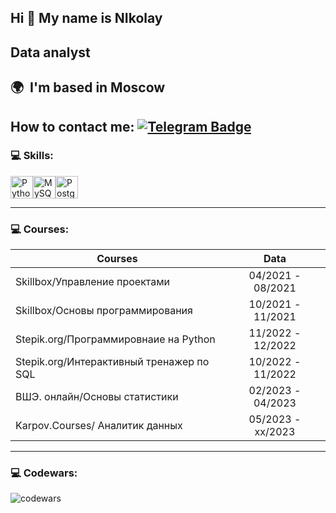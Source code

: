 
Hi 👋 My name is NIkolay
------------

Data analyst
------------
🌍  I'm based in Moscow
------------
                   
               
How to contact me: [![Telegram Badge](https://img.shields.io/badge/-mrkholkins-blue?style=flat&logo=Telegram&logoColor=white)](https://t.me/mrkholkins) 
---


### 💻 Skills:

<p align="left">
<a href="https://www.python.org/" target="_blank" rel="noreferrer"><img src="https://raw.githubusercontent.com/danielcranney/readme-generator/main/public/icons/skills/python-colored.svg" width="36" height="36" alt="Python" /></a><a href="https://www.mysql.com/" target="_blank" rel="noreferrer"><img src="https://raw.githubusercontent.com/danielcranney/readme-generator/main/public/icons/skills/mysql-colored.svg" width="36" height="36" alt="MySQL" /></a><a href="https://www.postgresql.org/" target="_blank" rel="noreferrer"><img src="https://raw.githubusercontent.com/danielcranney/readme-generator/main/public/icons/skills/postgresql-colored.svg" width="36" height="36" alt="PostgreSQL" /></a>
</p>


---

 ### 💻 Сourses:

| Courses                                                         | Data              |
| ----------------------------------------------------------------| :---------------: |
| Skillbox/Управление проектами                                   | 04/2021 - 08/2021 |
| Skillbox/Основы программирования                                | 10/2021 - 11/2021 |
| Stepik.org/Программировнаие на Python                           | 11/2022 - 12/2022 |
| Stepik.org/Интерактивный тренажер по SQL                        | 10/2022 - 11/2022 |
| ВШЭ. онлайн/Основы статистики                                   | 02/2023 - 04/2023 |
| Karpov.Courses/ Аналитик данных                                 | 05/2023 - xx/2023 |

---

### 💻 Codewars:

![codewars](https://www.codewars.com/users/kholkinnik/badges/large)


